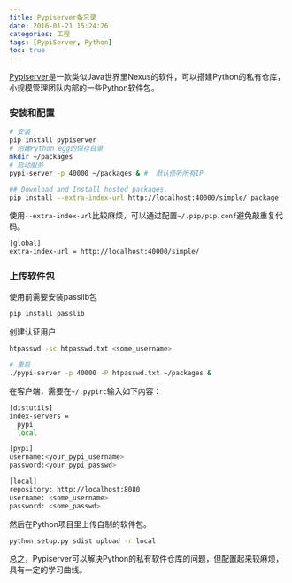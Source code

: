 ```yaml
---
title: Pypiserver备忘录
date: 2016-01-21 15:24:26
categories: 工程
tags: [PypiServer, Python]
toc: true
---
```


[Pypiserver](https://pypi.python.org/pypi/pypiserver)是一款类似Java世界里Nexus的软件，可以搭建Python的私有仓库，小规模管理团队内部的一些Python软件包。

### 安装和配置

``` Bash
# 安装
pip install pypiserver
# 创建Python egg的保存目录
mkdir ~/packages
# 启动服务
pypi-server -p 40000 ~/packages & #  默认侦听所有IP

## Download and Install hosted packages.
pip install --extra-index-url http://localhost:40000/simple/ package
```

使用`--extra-index-url`比较麻烦，可以通过配置`~/.pip/pip.conf`避免敲重复代码。

``` Bash
[global]
extra-index-url = http://localhost:40000/simple/
```

### 上传软件包

使用前需要安装passlib包

``` Bash
pip install passlib
```

创建认证用户

``` Bash
htpasswd -sc htpasswd.txt <some_username>

# 重启
./pypi-server -p 40000 -P htpasswd.txt ~/packages &
```

在客户端，需要在`~/.pypirc`输入如下内容：

``` Bash
[distutils]
index-servers =
  pypi
  local

[pypi]
username:<your_pypi_username>
password:<your_pypi_passwd>

[local]
repository: http://localhost:8080
username: <some_username>
password: <some_passwd>
```

然后在Python项目里上传自制的软件包。

``` Bash
python setup.py sdist upload -r local
```

总之，Pypiserver可以解决Python的私有软件仓库的问题，但配置起来较麻烦，具有一定的学习曲线。
